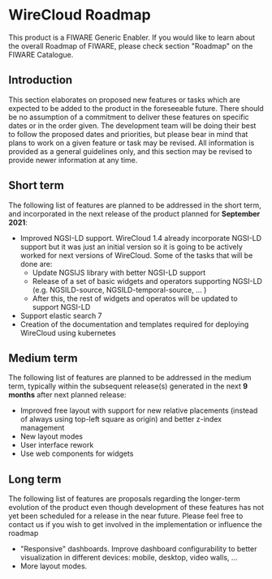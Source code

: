 # WireCloud Roadmap

This product is a FIWARE Generic Enabler. If you would like to learn about the
overall Roadmap of FIWARE, please check section "Roadmap" on the FIWARE
Catalogue.


## Introduction

This section elaborates on proposed new features or tasks which are expected to
be added to the product in the foreseeable future. There should be no assumption
of a commitment to deliver these features on specific dates or in the order
given. The development team will be doing their best to follow the proposed
dates and priorities, but please bear in mind that plans to work on a given
feature or task may be revised. All information is provided as a general
guidelines only, and this section may be revised to provide newer information at
any time.


## Short term

The following list of features are planned to be addressed in the short term,
and incorporated in the next release of the product planned for
**September 2021**:

* Improved NGSI-LD support. WireCloud 1.4 already incorporate NGSI-LD support
  but it was just an initial version so it is going to be actively worked for
  next versions of WireCloud. Some of the tasks that will be done are:
  * Update NGSIJS library with better NGSI-LD support
  * Release of a set of basic widgets and operators supporting NGSI-LD (e.g.
    NGSILD-source, NGSILD-temporal-source, ... )
  * After this, the rest of widgets and operatos will be updated to support
    NGSI-LD
* Support elastic search 7
* Creation of the documentation and templates required for deploying WireCloud
  using kubernetes


## Medium term

The following list of features are planned to be addressed in the medium term,
typically within the subsequent release(s) generated in the next **9 months**
after next planned release:

* Improved free layout with support for new relative placements (instead of
  always using top-left square as origin) and better z-index management
* New layout modes
* User interface rework
* Use web components for widgets


## Long term

The following list of features are proposals regarding the longer-term evolution
of the product even though development of these features has not yet been
scheduled for a release in the near future. Please feel free to contact us if
you wish to get involved in the implementation or influence the roadmap

* "Responsive" dashboards. Improve dashboard configurability to better
  visualization in different devices: mobile, desktop, video walls, ...
* More layout modes.
